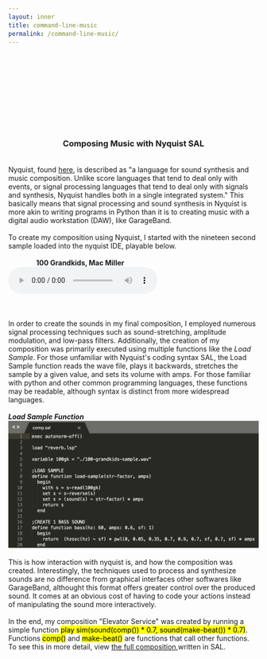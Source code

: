 ```yaml
---
layout: inner
title: command-line-music
permalink: /command-line-music/
---
```

<script src="http://api.html5media.info/1.1.8/html5media.min.js"></script>
## <br>
## <br>
## <br>
<div align="center">
<h3>Composing Music with Nyquist SAL</h3>
</div>
<br>
<div align="left">
Nyquist, 
found <a href="https://www.cs.cmu.edu/~rbd/doc/nyquist/part2.html#2">here</a>, 
is described as "a language for sound synthesis and music composition. Unlike score languages that tend to deal only with events, or signal processing languages that tend to deal only with signals and synthesis, Nyquist handles both in a single integrated system." This basically means that signal processing and sound synthesis in Nyquist is more akin to writing programs in Python than it is to creating music with a digital audio workstation (DAW), like GarageBand.
<br><br>
To create my composition using Nyquist, I started with the nineteen second sample loaded into the nyquist IDE, playable below.
<br><br>
<strong>&emsp;&emsp;&emsp;&emsp;100 Grandkids, Mac Miller</strong>
<br>
<audio src="audio/100-grandkids-sample.mp3" controls preload></audio>

<br><br>
In order to create the sounds in my final composition, I employed numerous signal processing techniques such as sound-stretching, amplitude modulation, and low-pass filters. Additionally, the creation of my composition was primarily executed using 
multiple functions like the <i>Load Sample</i>. For those unfamiliar with Nyquist's coding syntax SAL, the Load Sample function reads the wave file, plays it backwards, stretches the sample by a given value, and sets its volume with amps. For those familiar with python and other common programming languages, these functions may be readable, although syntax is distinct from more widespread languages.
<br><br>
<strong><i>Load Sample Function</i></strong>
<img class="img-responsive" src="img/ls-and-bs-functions-1320x668.png" title="Functions in Nyquist">
<br><br>
This is how interaction with nyquist is, and how the composition was created. Interestingly, the techniques used to process and synthesize sounds are no difference from graphical interfaces other softwares like GarageBand, althought this format offers greater control over the produced sound. It comes at an obvious cost of having to code your actions instead of manipulating the sound more interactively. 
<br>
<br>
In the end, my composition "Elevator Service" was created by running a simple function
<mark>play sim(sound(comp()) * 0.7, sound(make-beat()) * 0.7)</mark>. Functions <mark>comp()</mark> and <mark>make-beat()</mark> are functions that call other functions. To see this in more detail, view <a href="https://github.com/Sebastian-O-Rodriguez/about/tree/master/command-line-music/comp/comp.sal">the full composition</a>,written in SAL.

</div>
